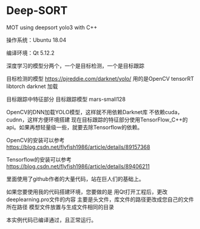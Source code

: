 # Deep-SORT
MOT using deepsort yolo3 with C++

操作系统：Ubuntu 18.04

编译环境：Qt 5.12.2

深度学习的模型分两个，一个是目标检测，一个是目标跟踪

目标检测的模型
https://pjreddie.com/darknet/yolo/
用的是OpenCV  tensorRT libtorch darknet 加载 

目标跟踪中特征部分 
目标跟踪模型 mars-small128 

OpenCV的DNN加载YOLO模型，这样就不用依赖Darknet库
不依赖cuda，cudnn，这样方便环境搭建
现在目标跟踪的特征部分使用TensorFlow_C++的api。如果再想轻量级一些，就要去除Tensorflow的依赖。

OpenCV的安装可以参考
https://blog.csdn.net/flyfish1986/article/details/89157368

Tensorflow的安装可以参考
https://blog.csdn.net/flyfish1986/article/details/89406211


里面使用了github作者的大量代码，站在巨人们的基础上。

如果您要使用我的代码搭建环境，您要做的是
用Qt打开工程后，更改deeplearning.pro文件的内容
主要是头文件，库文件的路径更改成您自己的文件所在路径
模型文件放置与生成文件相同的目录

本实例代码已编译通过，且正常运行。
